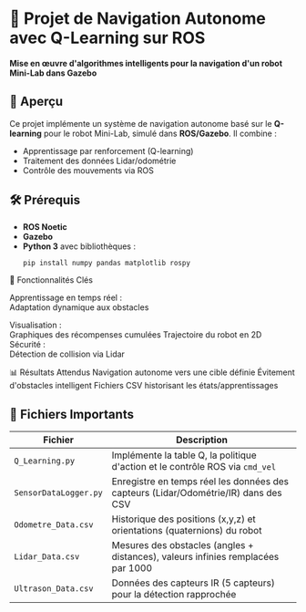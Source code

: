 # 🚀 Projet de Navigation Autonome avec Q-Learning sur ROS

**Mise en œuvre d'algorithmes intelligents pour la navigation d'un robot Mini-Lab dans Gazebo**

## 📌 Aperçu
Ce projet implémente un système de navigation autonome basé sur le **Q-learning** pour le robot Mini-Lab, simulé dans **ROS/Gazebo**. Il combine :
- Apprentissage par renforcement (Q-learning)
- Traitement des données Lidar/odométrie
- Contrôle des mouvements via ROS


## 🛠️ Prérequis
- **ROS Noetic** 
- **Gazebo** 
- **Python 3** avec bibliothèques :
  ```bash
  pip install numpy pandas matplotlib rospy

🧠 Fonctionnalités Clés

Apprentissage en temps réel : <br>
Adaptation dynamique aux obstacles <br>

Visualisation : <br>
Graphiques des récompenses cumulées
Trajectoire du robot en 2D <br>
Sécurité : <br>
Détection de collision via Lidar

📊 Résultats Attendus
Navigation autonome vers une cible définie
Évitement d'obstacles intelligent
Fichiers CSV historisant les états/apprentissages



## 📝 Fichiers Importants

| Fichier                | Description                                                                 |
|------------------------|-----------------------------------------------------------------------------|
| `Q_Learning.py`        | Implémente la table Q, la politique d'action et le contrôle ROS via `cmd_vel` |
| `SensorDataLogger.py`  | Enregistre en temps réel les données des capteurs (Lidar/Odométrie/IR) dans des CSV |
| `Odometre_Data.csv`    | Historique des positions (x,y,z) et orientations (quaternions) du robot      |
| `Lidar_Data.csv`       | Mesures des obstacles (angles + distances), valeurs infinies remplacées par 1000 |
| `Ultrason_Data.csv`    | Données des capteurs IR (5 capteurs) pour la détection rapprochée            |
